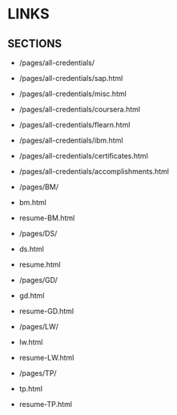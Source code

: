# LINKS
  ## SECTIONS

- /pages/all-credentials/
- /pages/all-credentials/sap.html
- /pages/all-credentials/misc.html
- /pages/all-credentials/coursera.html
- /pages/all-credentials/flearn.html
- /pages/all-credentials/ibm.html
- /pages/all-credentials/certificates.html
- /pages/all-credentials/accomplishments.html

 
- /pages/BM/
 - bm.html
 - resume-BM.html
 
- /pages/DS/
 - ds.html
 - resume.html
 
- /pages/GD/
 - gd.html
 - resume-GD.html
 
- /pages/LW/
 - lw.html
 - resume-LW.html
 
- /pages/TP/
 - tp.html
 - resume-TP.html

